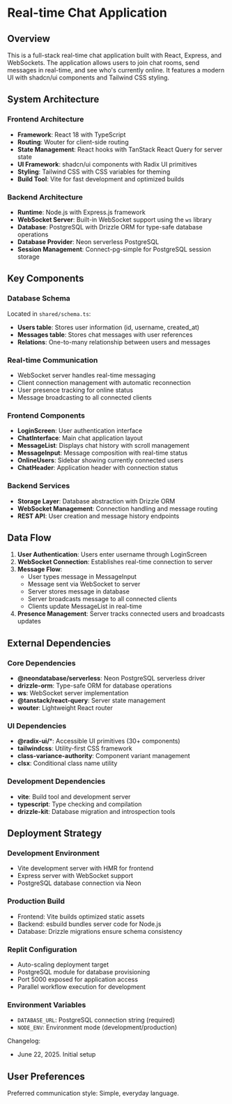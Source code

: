# Real-time Chat Application

## Overview

This is a full-stack real-time chat application built with React, Express, and WebSockets. The application allows users to join chat rooms, send messages in real-time, and see who's currently online. It features a modern UI with shadcn/ui components and Tailwind CSS styling.

## System Architecture

### Frontend Architecture
- **Framework**: React 18 with TypeScript
- **Routing**: Wouter for client-side routing
- **State Management**: React hooks with TanStack React Query for server state
- **UI Framework**: shadcn/ui components with Radix UI primitives
- **Styling**: Tailwind CSS with CSS variables for theming
- **Build Tool**: Vite for fast development and optimized builds

### Backend Architecture
- **Runtime**: Node.js with Express.js framework
- **WebSocket Server**: Built-in WebSocket support using the `ws` library
- **Database**: PostgreSQL with Drizzle ORM for type-safe database operations
- **Database Provider**: Neon serverless PostgreSQL
- **Session Management**: Connect-pg-simple for PostgreSQL session storage

## Key Components

### Database Schema
Located in `shared/schema.ts`:
- **Users table**: Stores user information (id, username, created_at)
- **Messages table**: Stores chat messages with user references
- **Relations**: One-to-many relationship between users and messages

### Real-time Communication
- WebSocket server handles real-time messaging
- Client connection management with automatic reconnection
- User presence tracking for online status
- Message broadcasting to all connected clients

### Frontend Components
- **LoginScreen**: User authentication interface
- **ChatInterface**: Main chat application layout
- **MessageList**: Displays chat history with scroll management
- **MessageInput**: Message composition with real-time status
- **OnlineUsers**: Sidebar showing currently connected users
- **ChatHeader**: Application header with connection status

### Backend Services
- **Storage Layer**: Database abstraction with Drizzle ORM
- **WebSocket Management**: Connection handling and message routing
- **REST API**: User creation and message history endpoints

## Data Flow

1. **User Authentication**: Users enter username through LoginScreen
2. **WebSocket Connection**: Establishes real-time connection to server
3. **Message Flow**: 
   - User types message in MessageInput
   - Message sent via WebSocket to server
   - Server stores message in database
   - Server broadcasts message to all connected clients
   - Clients update MessageList in real-time
4. **Presence Management**: Server tracks connected users and broadcasts updates

## External Dependencies

### Core Dependencies
- **@neondatabase/serverless**: Neon PostgreSQL serverless driver
- **drizzle-orm**: Type-safe ORM for database operations
- **ws**: WebSocket server implementation
- **@tanstack/react-query**: Server state management
- **wouter**: Lightweight React router

### UI Dependencies
- **@radix-ui/***: Accessible UI primitives (30+ components)
- **tailwindcss**: Utility-first CSS framework
- **class-variance-authority**: Component variant management
- **clsx**: Conditional class name utility

### Development Dependencies
- **vite**: Build tool and development server
- **typescript**: Type checking and compilation
- **drizzle-kit**: Database migration and introspection tools

## Deployment Strategy

### Development Environment
- Vite development server with HMR for frontend
- Express server with WebSocket support
- PostgreSQL database connection via Neon

### Production Build
- Frontend: Vite builds optimized static assets
- Backend: esbuild bundles server code for Node.js
- Database: Drizzle migrations ensure schema consistency

### Replit Configuration
- Auto-scaling deployment target
- PostgreSQL module for database provisioning
- Port 5000 exposed for application access
- Parallel workflow execution for development

### Environment Variables
- `DATABASE_URL`: PostgreSQL connection string (required)
- `NODE_ENV`: Environment mode (development/production)

Changelog:
- June 22, 2025. Initial setup

## User Preferences

Preferred communication style: Simple, everyday language.